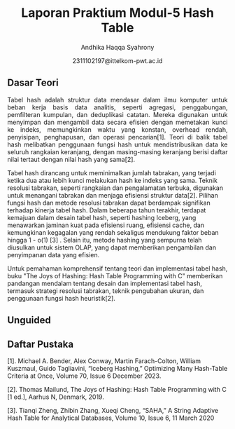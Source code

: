# <h1 align="center"> Laporan Praktium Modul-5 Hash Table </h1>
<p align="center"> Andhika Haqqa Syahrony <p>
<p align="center"> 2311102197@ittelkom-pwt.ac.id</p>

## Dasar Teori
<p align = "Justify">
Tabel hash adalah struktur data mendasar dalam ilmu komputer untuk beban kerja basis data analitis, seperti agregasi, penggabungan, pemfilteran kumpulan, dan deduplikasi catatan. Mereka digunakan untuk menyimpan dan mengambil data secara efisien dengan memetakan kunci ke indeks, memungkinkan waktu yang konstan, overhead rendah, penyisipan, penghapusan, dan operasi pencarian[1]. Teori di balik tabel hash melibatkan penggunaan fungsi hash untuk mendistribusikan data ke seluruh rangkaian keranjang, dengan masing-masing keranjang berisi daftar nilai tertaut dengan nilai hash yang sama[2].

Tabel hash dirancang untuk meminimalkan jumlah tabrakan, yang terjadi ketika dua atau lebih kunci melakukan hash ke indeks yang sama. Teknik resolusi tabrakan, seperti rangkaian dan pengalamatan terbuka, digunakan untuk menangani tabrakan dan menjaga efisiensi struktur data[2]. Pilihan fungsi hash dan metode resolusi tabrakan dapat berdampak signifikan terhadap kinerja tabel hash. Dalam beberapa tahun terakhir, terdapat kemajuan dalam desain tabel hash, seperti hashing Iceberg, yang menawarkan jaminan kuat pada efisiensi ruang, efisiensi cache, dan kemungkinan kegagalan yang rendah sekaligus mendukung faktor beban hingga 1 - o(1) [3] . Selain itu, metode hashing yang sempurna telah diusulkan untuk sistem OLAP, yang dapat memberikan pengambilan dan penyimpanan data yang efisien.
  
Untuk pemahaman komprehensif tentang teori dan implementasi tabel hash, buku "The Joys of Hashing: Hash Table Programming with C" memberikan pandangan mendalam tentang desain dan implementasi tabel hash, termasuk strategi resolusi tabrakan, teknik pengubahan ukuran, dan penggunaan fungsi hash heuristik[2].
</p>

## Unguided 





## Daftar Pustaka

[1].	Michael A. Bender, Alex Conway, Martin Farach-Colton, William Kuszmaul, Guido Tagliavini, “Iceberg Hashing,” Optimizing Many Hash-Table Criteria at Once, Volume 70, Issue 6 December 2023.

[2].	Thomas Mailund, The Joys of Hashing: Hash Table Programming with C [1 ed.], Aarhus N, Denmark, 2019.

[3].	Tianqi Zheng,  Zhibin Zhang, Xueqi Cheng, “SAHA,”  A String Adaptive Hash Table for Analytical Databases, Volume 10, Issue 6, 11 March 2020
